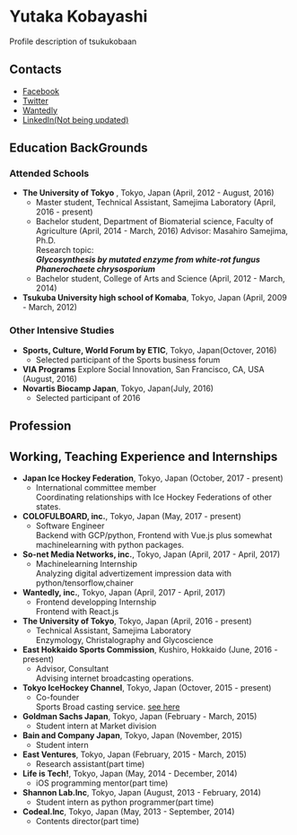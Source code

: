 # Yutaka Kobayashi
Profile description of tsukukobaan

## Contacts
* [Facebook](https://www.facebook.com/tsukukobaan)
* [Twitter](https://twitter.com/tsukukobaan)
* [Wantedly](https://www.wantedly.com/users/277413)
* [LinkedIn(Not being updated)](www.linkedin.com/in/tsukukobaan)

## Education BackGrounds
### Attended Schools
- **The University of Tokyo** , Tokyo, Japan (April, 2012 - August, 2016)
  * Master student, Technical Assistant, Samejima Laboratory (April, 2016 - present)
  * Bachelor student, Department of Biomaterial science, Faculty of Agriculture (April, 2014 - March,  2016)
     Advisor: Masahiro Samejima, Ph.D. \
     Research topic: \
     ***Glycosynthesis by mutated enzyme from white-rot fungus Phanerochaete chrysosporium***
  * Bachelor student, College of Arts and Science (April, 2012 - March, 2014)
- **Tsukuba University high school of Komaba**, Tokyo, Japan (April, 2009 - March, 2012)
	
### Other Intensive Studies
- **Sports, Culture, World Forum by ETIC**, Tokyo, Japan(Octover, 2016)
  * Selected participant of the Sports business forum
- **VIA Programs** Explore Social Innovation, San Francisco, CA, USA (August, 2016)
- **Novartis Biocamp Japan**, Tokyo, Japan(July, 2016)
  * Selected participant of 2016
	
## Profession

## Working, Teaching Experience and Internships
- **Japan Ice Hockey Federation**, Tokyo, Japan (October, 2017 - present)
  * International committee member\
	Coordinating relationships with Ice Hockey Federations of other states.
- **COLOFULBOARD, inc.**, Tokyo, Japan (May, 2017 - present)
  * Software Engineer\
	Backend with GCP/python, Frontend with Vue.js plus somewhat machinelearning with python packages.
- **So-net Media Networks, inc.**, Tokyo, Japan (April, 2017 - April, 2017)
  * Machinelearning Internship\
	Analyzing digital advertizement impression data with python/tensorflow,chainer
- **Wantedly, inc.**, Tokyo, Japan (April, 2017 - April, 2017)
  * Frontend developping Internship\
	Frontend with React.js
- **The University of Tokyo**, Tokyo, Japan (April, 2016 - present)
  * Technical Assistant, Samejima Laboratory\
	Enzymology, Christalography and Glycoscience
- **East Hokkaido Sports Commission**, Kushiro, Hokkaido (June, 2016 - present)
  * Advisor, Consultant\
	Advising internet broadcasting operations.
- **Tokyo IceHockey Channel**, Tokyo, Japan (Octover, 2015 - present)
  * Co-founder\
	Sports Broad casting service. [see here](https://www.facebook.com/tokyo.icehockey.channel)
- **Goldman Sachs Japan**, Tokyo, Japan (February - March, 2015)
  * Student intern at Market division
- **Bain and Company Japan**, Tokyo, Japan (November, 2015)
  * Student intern
- **East Ventures**, Tokyo, Japan (February, 2015 - March, 2015)
  * Research assistant(part time)
- **Life is Tech!**, Tokyo, Japan (May, 2014 - December, 2014)
  * iOS programming mentor(part time)
- **Shannon Lab.Inc**, Tokyo, Japan (August, 2013 - February, 2014)
  * Student intern as python programmer(part time)
- **Codeal.Inc**, Tokyo, Japan (May, 2013 - September, 2014)
  * Contents director(part time)

